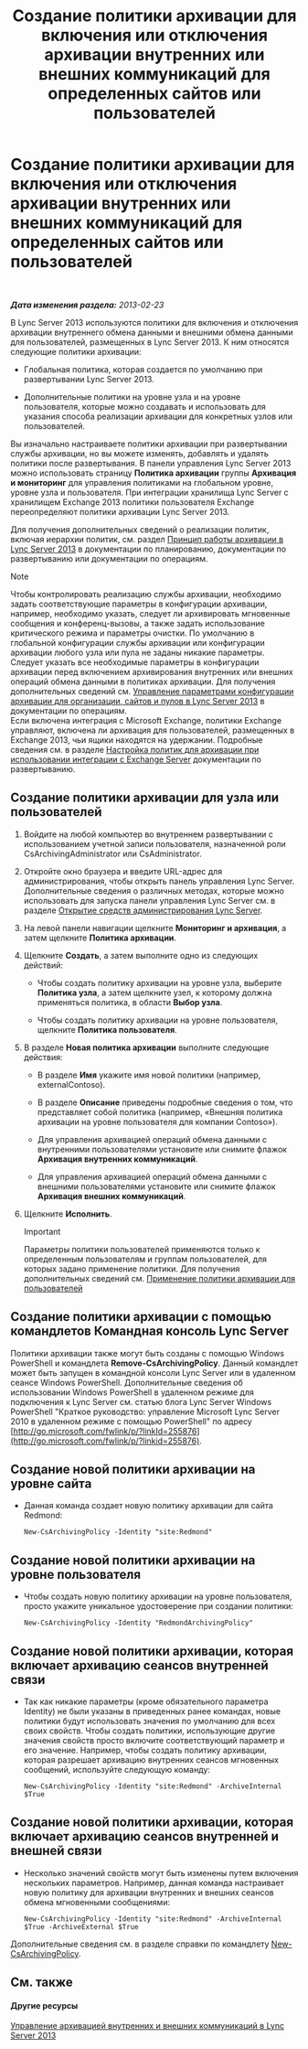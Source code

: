 ﻿---
title: Создание политики архивации для включения или отключения архивации внутренних или внешних коммуникаций для определенных сайтов или пользователей
TOCTitle: Создание политики архивации для включения или отключения архивации внутренних или внешних коммуникаций для определенных сайтов или пользователей
ms:assetid: 5864793a-ba72-470c-bb5b-9fb41e968896
ms:mtpsurl: https://technet.microsoft.com/ru-ru/library/Gg398385(v=OCS.15)
ms:contentKeyID: 49309837
ms.date: 05/19/2016
mtps_version: v=OCS.15
ms.translationtype: HT
---

# Создание политики архивации для включения или отключения архивации внутренних или внешних коммуникаций для определенных сайтов или пользователей

 

_**Дата изменения раздела:** 2013-02-23_

В Lync Server 2013 используются политики для включения и отключения архивации внутреннего обмена данными и внешними обмена данными для пользователей, размещенных в Lync Server 2013. К ним относятся следующие политики архивации:

  - Глобальная политика, которая создается по умолчанию при развертывании Lync Server 2013.

  - Дополнительные политики на уровне узла и на уровне пользователя, которые можно создавать и использовать для указания способа реализации архивации для конкретных узлов или пользователей.

Вы изначально настраиваете политики архивации при развертывании службы архивации, но вы можете изменять, добавлять и удалять политики после развертывания. В панели управления Lync Server 2013 можно использовать страницу **Политика архивации** группы **Архивация и мониторинг** для управления политиками на глобальном уровне, уровне узла и пользователя. При интеграции хранилища Lync Server с хранилищем Exchange 2013 политики пользователя Exchange переопределяют политики архивации Lync Server 2013.

Для получения дополнительных сведений о реализации политик, включая иерархии политик, см. раздел [Принцип работы архивации в Lync Server 2013](lync-server-2013-how-archiving-works.md) в документации по планированию, документации по развертыванию или документации по операциям.

> [!NOTE]  
> Чтобы контролировать реализацию службы архивации, необходимо задать соответствующие параметры в конфигурации архивации, например, необходимо указать, следует ли архивировать мгновенные сообщения и конференц-вызовы, а также задать использование критического режима и параметры очистки. По умолчанию в глобальной конфигурации службы архивации или конфигурации архивации любого узла или пула не заданы никакие параметры. Следует указать все необходимые параметры в конфигурации архивации перед включением архивирования внутренних или внешних операций обмена данными в политиках архивации. Для получения дополнительных сведений см. <a href="lync-server-2013-managing-archiving-configuration-options-for-your-organization-sites-and-pools.md">Управление параметрами конфигурации архивации для организации, сайтов и пулов в Lync Server 2013</a> в документации по операциям.<br />Если включена интеграция с Microsoft Exchange, политики Exchange управляют, включена ли архивация для пользователей, размещенных в Exchange 2013, чьи ящики находятся на удержании. Подробные сведения см. в разделе <a href="lync-server-2013-setting-up-policies-for-archiving-when-using-exchange-server-integration.md">Настройка политик для архивации при использовании интеграции с Exchange Server</a> документации по развертыванию.

## Создание политики архивации для узла или пользователей

1.  Войдите на любой компьютер во внутреннем развертывании с использованием учетной записи пользователя, назначенной роли CsArchivingAdministrator или CsAdministrator.

2.  Откройте окно браузера и введите URL-адрес для администрирования, чтобы открыть панель управления Lync Server. Дополнительные сведения о различных методах, которые можно использовать для запуска панели управления Lync Server см. в разделе [Открытие средств администрирования Lync Server](lync-server-2013-open-lync-server-administrative-tools.md).

3.  На левой панели навигации щелкните **Мониторинг и архивация**, а затем щелкните **Политика архивации**.

4.  Щелкните **Создать**, а затем выполните одно из следующих действий:
    
      - Чтобы создать политику архивации на уровне узла, выберите **Политика узла**, а затем щелкните узел, к которому должна применяться политика, в области **Выбор узла**.
    
      - Чтобы создать политику архивации на уровне пользователя, щелкните **Политика пользователя**.

5.  В разделе **Новая политика архивации** выполните следующие действия:
    
      - В разделе **Имя** укажите имя новой политики (например, externalContoso).
    
      - В разделе **Описание** приведены подробные сведения о том, что представляет собой политика (например, «Внешняя политика архивации на уровне пользователя для компании Contoso»).
    
      - Для управления архивацией операций обмена данными с внутренними пользователями установите или снимите флажок **Архивация внутренних коммуникаций**.
    
      - Для управления архивацией операций обмена данными с внешними пользователями установите или снимите флажок **Архивация внешних коммуникаций**.

6.  Щелкните **Исполнить**.
    
    > [!IMPORTANT]  
    > Параметры политики пользователей применяются только к определенным пользователям и группам пользователей, для которых задано применение политики. Для получения дополнительных сведений см. <a href="lync-server-2013-applying-an-archiving-policy-to-users.md">Применение политики архивации для пользователей</a>

## Создание политики архивации с помощью командлетов Командная консоль Lync Server

Политики архивации также могут быть созданы с помощью Windows PowerShell и командлета **Remove-CsArchivingPolicy**. Данный командлет может быть запущен в командной консоли Lync Server или в удаленном сеансе Windows PowerShell. Дополнительные сведения об использовании Windows PowerShell в удаленном режиме для подключения к Lync Server см. статью блога Lync Server Windows PowerShell "Краткое руководство: управление Microsoft Lync Server 2010 в удаленном режиме с помощью PowerShell" по адресу [http://go.microsoft.com/fwlink/p/?linkId=255876](http://go.microsoft.com/fwlink/p/?linkid=255876).

## Создание новой политики архивации на уровне сайта

  - Данная команда создает новую политику архивации для сайта Redmond:
    
        New-CsArchivingPolicy -Identity "site:Redmond"

## Создание новой политики архивации на уровне пользователя

  - Чтобы создать новую политику архивации на уровне пользователя, просто укажите уникальное удостоверение при создании политики:
    
        New-CsArchivingPolicy -Identity "RedmondArchivingPolicy"

## Создание новой политики архивации, которая включает архивацию сеансов внутренней связи

  - Так как никакие параметры (кроме обязательного параметра Identity) не были указаны в приведенных ранее командах, новые политики будут использовать значения по умолчанию для всех своих свойств. Чтобы создать политики, использующие другие значения свойств просто включите соответствующий параметр и его значение. Например, чтобы создать политику архивации, которая разрешает архивацию внутренних сеансов мгновенных сообщений, используйте следующую команду:
    
        New-CsArchivingPolicy -Identity "site:Redmond" -ArchiveInternal $True

## Создание новой политики архивации, которая включает архивацию сеансов внутренней и внешней связи

  - Несколько значений свойств могут быть изменены путем включения нескольких параметров. Например, данная команда настраивает новую политику для архивации внутренних и внешних сеансов обмена мгновенными сообщениями:
    
        New-CsArchivingPolicy -Identity "site:Redmond" -ArchiveInternal $True -ArchiveExternal $True

Дополнительные сведения см. в разделе справки по командлету [New-CsArchivingPolicy](https://docs.microsoft.com/en-us/powershell/module/skype/New-CsArchivingPolicy).

## См. также

#### Другие ресурсы

[Управление архивацией внутренних и внешних коммуникаций в Lync Server 2013](lync-server-2013-managing-the-archiving-of-internal-and-external-communications.md)

